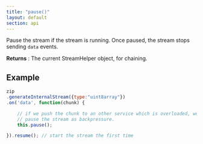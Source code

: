 ```yaml
---
title: "pause()"
layout: default
section: api
---
```


Pause the stream if the stream is running. Once paused, the
stream stops sending `data` events.

__Returns__ : The current StreamHelper object, for chaining.

## Example

```js
zip
.generateInternalStream({type:"uint8array"})
.on('data', function(chunk) {

    // if we push the chunk to an other service which is overloaded, we can
    // pause the stream as backpressure.
    this.pause();

}).resume(); // start the stream the first time
```

